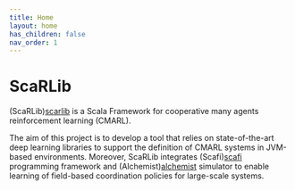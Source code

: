 ```yaml
---
title: Home
layout: home
has_children: false
nav_order: 1
---
```


# ScaRLib

(ScaRLib)[scarlib] is a Scala Framework for cooperative many agents reinforcement learning (CMARL). 

The aim of this project is to develop a tool that relies on state-of-the-art deep learning libraries to support the definition of CMARL systems in JVM-based environments. Moreover, ScaRLib integrates (Scafi)[scafi] programming framework and (Alchemist)[alchemist] simulator to enable learning of field-based coordination policies for large-scale systems.

[scarlib]: https://github.com/ScaRLib-group/ScaRLib
[scafi]: https://scafi.github.io/
[alchemist]: http://alchemistsimulator.github.io/